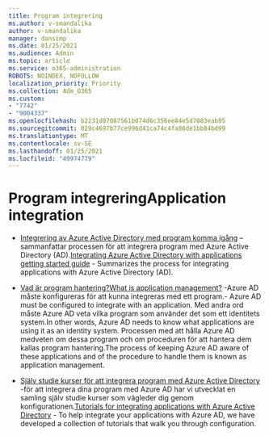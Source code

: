 ```yaml
---
title: Program integrering
ms.author: v-smandalika
author: v-smandalika
manager: dansimp
ms.date: 01/25/2021
ms.audience: Admin
ms.topic: article
ms.service: o365-administration
ROBOTS: NOINDEX, NOFOLLOW
localization_priority: Priority
ms.collection: Adm_O365
ms.custom:
- "7742"
- "9004337"
ms.openlocfilehash: b2231d07087561b074d6c356ee84e5d7083eab95
ms.sourcegitcommit: 029c4697b77ce996d41ca74c4fa86de1bb84bd99
ms.translationtype: MT
ms.contentlocale: sv-SE
ms.lasthandoff: 01/25/2021
ms.locfileid: "49974779"
---
```

# <a name="application--integration"></a><span data-ttu-id="5a514-102">Program integrering</span><span class="sxs-lookup"><span data-stu-id="5a514-102">Application  integration</span></span>

- <span data-ttu-id="5a514-103">[Integrering av Azure Active Directory med program komma igång](https://docs.microsoft.com/azure/active-directory/manage-apps/plan-an-application-integration)  – sammanfattar processen för att integrera program med Azure Active Directory (AD).</span><span class="sxs-lookup"><span data-stu-id="5a514-103">[Integrating Azure Active Directory with applications getting started guide](https://docs.microsoft.com/azure/active-directory/manage-apps/plan-an-application-integration)  - Summarizes the process for integrating applications with Azure Active Directory (AD).</span></span>

- [<span data-ttu-id="5a514-104">Vad är program hantering?</span><span class="sxs-lookup"><span data-stu-id="5a514-104">What is application management?</span></span>](https://docs.microsoft.com/azure/active-directory/manage-apps/what-is-application-management)  <span data-ttu-id="5a514-105">-Azure AD måste konfigureras för att kunna integreras med ett program.</span><span class="sxs-lookup"><span data-stu-id="5a514-105">- Azure AD must be configured to integrate with an application.</span></span> <span data-ttu-id="5a514-106">Med andra ord måste Azure AD veta vilka program som använder det som ett identitets system.</span><span class="sxs-lookup"><span data-stu-id="5a514-106">In other words, Azure AD needs to know what applications are using it as an identity system.</span></span> <span data-ttu-id="5a514-107">Processen med att hålla Azure AD medveten om dessa program och om proceduren för att hantera dem kallas program hantering.</span><span class="sxs-lookup"><span data-stu-id="5a514-107">The process of keeping Azure AD aware of these applications and of the procedure to handle them is known as application management.</span></span>

- <span data-ttu-id="5a514-108">[Själv studie kurser för att integrera program med Azure Active Directory](https://docs.microsoft.com/azure/active-directory/saas-apps/tutorial-list)  -för att integrera dina program med Azure AD har vi utvecklat en samling själv studie kurser som vägleder dig genom konfigurationen.</span><span class="sxs-lookup"><span data-stu-id="5a514-108">[Tutorials for integrating applications with Azure Active Directory](https://docs.microsoft.com/azure/active-directory/saas-apps/tutorial-list)  - To help integrate your applications with Azure AD, we have developed a collection of tutorials that walk you through configuration.</span></span>

